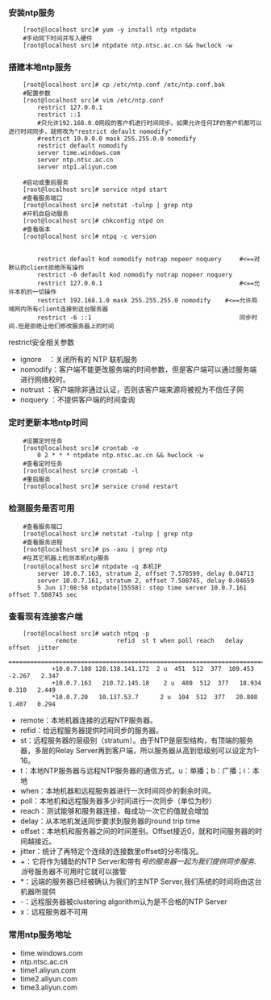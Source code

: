 ### 安装ntp服务
```
    [root@localhost src]# yum -y install ntp ntpdate
    #手动同下时间并写入硬件
    [root@localhost src]# ntpdate ntp.ntsc.ac.cn && hwclock -w

```
### 搭建本地ntp服务
```
    [root@localhost src]# cp /etc/ntp.conf /etc/ntp.conf.bak
    #配置参数
    [root@localhost src]# vim /etc/ntp.conf
        restrict 127.0.0.1
        restrict ::1
        #只允许192.168.0.0网段的客户机进行时间同步。如果允许任何IP的客户机都可以进行时间同步，就修改为"restrict default nomodify"
        #restrict 10.0.0.0 mask 255.255.0.0 nomodify
        restrict default nomodify
        server time.windows.com
        server ntp.ntsc.ac.cn
        server ntp1.aliyun.com

    #启动或重启服务
    [root@localhost src]# service ntpd start
    #查看服务端口
    [root@localhost src]# netstat -tulnp | grep ntp
    #开机自启动服务
    [root@localhost src]# chkconfig ntpd on
    #查看版本
    [root@localhost src]# ntpq -c version
        
        
        restrict default kod nomodify notrap nopeer noquery     #<==对默认的client拒绝所有操作
        restrict -6 default kod nomodify notrap nopeer noquery
        restrict 127.0.0.1                                      #<==允许本机的一切操作
        restrict 192.168.1.0 mask 255.255.255.0 nomodify    #<==允许局域网内所有client连接到这台服务器
        restrict -6 ::1                                         同步时间.但是拒绝让他们修改服务器上的时间
```
restrict安全相关参数
* ignore　：关闭所有的 NTP 联机服务 
* nomodify：客户端不能更改服务端的时间参数，但是客户端可以通过服务端进行网络校时。 
* notrust ：客户端除非通过认证，否则该客户端来源将被视为不信任子网 
* noquery ：不提供客户端的时间查询 


### 定时更新本地ntp时间
```
    #设置定时任务
    [root@localhost src]# crontab -e
        0 2 * * * ntpdate ntp.ntsc.ac.cn && hwclock -w
    #查看定时任务
    [root@localhost src]# crontab -l
    #重启服务
    [root@localhost src]# service crond restart
```

### 检测服务是否可用
```
    #查看服务端口
    [root@localhost src]# netstat -tulnp | grep ntp
    #查看服务进程
    [root@localhost src]# ps -axu | grep ntp
    #在其它机器上检测本机ntp服务
    [root@localhost src]# ntpdate -q 本机IP
        server 10.0.7.163, stratum 2, offset 7.578599, delay 0.04713
        server 10.0.7.161, stratum 2, offset 7.508745, delay 0.04659
        5 Jun 17:08:58 ntpdate[15558]: step time server 10.0.7.161 offset 7.508745 sec
```
### 查看现有连接客户端
```
    [root@localhost src]# watch ntpq -p
             remote           refid	 st t when poll reach   delay   offset  jitter
            ==============================================================================
            +10.0.7.108 128.138.141.172  2 u  451  512  377  109.453   -2.267   2.347
            +10.0.7.163   210.72.145.18    2 u  480  512  377   18.934    0.310   2.449
            *10.0.7.20   10.137.53.7	  2 u  104  512  377   20.808    1.407   0.294
```
* remote：本地机器连接的远程NTP服务器。
* refid：给远程服务器提供时间同步的服务器。
* st：远程服务器的层级别（stratum）。由于NTP是层型结构，有顶端的服务器，多层的Relay Server再到客户端，所以服务器从高到低级别可以设定为1-16。
* t：本地NTP服务器与远程NTP服务器的通信方式，u：单播；b：广播；i：本地
* when：本地机器和远程服务器进行一次时间同步的剩余时间。
* poll：本地机和远程服务器多少时间进行一次同步（单位为秒）
* reach：测试能够和服务器连接，每成功一次它的值就会增加
* delay：从本地机发送同步要求到服务器的round trip time
* offset：本地机和服务器之间的时间差别。Offset接近0，就和时间服务器的时间越接近。
* jitter：统计了再特定个连续的连接数里offset的分布情况。
* +：它将作为辅助的NTP   Server和带有*号的服务器一起为我们提供同步服务. 当*号服务器不可用时它就可以接管
* *：远端的服务器已经被确认为我们的主NTP Server,我们系统的时间将由这台机器所提供
* -：远程服务器被clustering   algorithm认为是不合格的NTP   Server
* x：远程服务器不可用


### 常用ntp服务地址
* time.windows.com
* ntp.ntsc.ac.cn 
* time1.aliyun.com
* time2.aliyun.com
* time3.aliyun.com